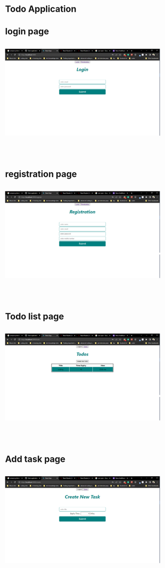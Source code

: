 # Todo Application
 
<h1>login page<h1> 

![](images/login.png)

<br>

<h1>registration page<h1> 

![](images/register.png)

<br>

<h1>Todo list page<h1> 

![](images/list.png)

<br>

<h1>Add task page<h1> 

![](images/addtodo.png)

<br>
